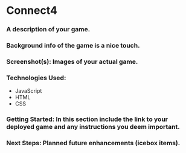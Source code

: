 # Connect4

### A description of your game. 

### Background info of the game is a nice touch.

### Screenshot(s): Images of your actual game.

### Technologies Used: 
- JavaScript
- HTML 
- CSS

### Getting Started: In this section include the link to your deployed game and any instructions you deem important.

### Next Steps: Planned future enhancements (icebox items).
